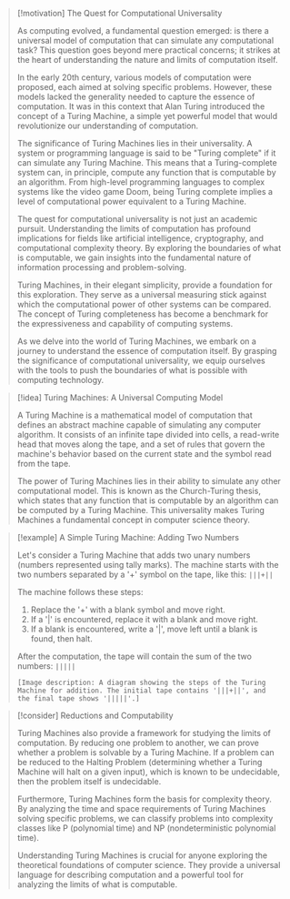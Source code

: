 > [!motivation] The Quest for Computational Universality
> 
> As computing evolved, a fundamental question emerged: is there a universal model of computation that can simulate any computational task? This question goes beyond mere practical concerns; it strikes at the heart of understanding the nature and limits of computation itself.
> 
> In the early 20th century, various models of computation were proposed, each aimed at solving specific problems. However, these models lacked the generality needed to capture the essence of computation. It was in this context that Alan Turing introduced the concept of a Turing Machine, a simple yet powerful model that would revolutionize our understanding of computation.
> 
> The significance of Turing Machines lies in their universality. A system or programming language is said to be "Turing complete" if it can simulate any Turing Machine. This means that a Turing-complete system can, in principle, compute any function that is computable by an algorithm. From high-level programming languages to complex systems like the video game Doom, being Turing complete implies a level of computational power equivalent to a Turing Machine.
> 
> The quest for computational universality is not just an academic pursuit. Understanding the limits of computation has profound implications for fields like artificial intelligence, cryptography, and computational complexity theory. By exploring the boundaries of what is computable, we gain insights into the fundamental nature of information processing and problem-solving.
> 
> Turing Machines, in their elegant simplicity, provide a foundation for this exploration. They serve as a universal measuring stick against which the computational power of other systems can be compared. The concept of Turing completeness has become a benchmark for the expressiveness and capability of computing systems.
> 
> As we delve into the world of Turing Machines, we embark on a journey to understand the essence of computation itself. By grasping the significance of computational universality, we equip ourselves with the tools to push the boundaries of what is possible with computing technology.

> [!idea] Turing Machines: A Universal Computing Model
> 
> A Turing Machine is a mathematical model of computation that defines an abstract machine capable of simulating any computer algorithm. It consists of an infinite tape divided into cells, a read-write head that moves along the tape, and a set of rules that govern the machine's behavior based on the current state and the symbol read from the tape.
> 
> The power of Turing Machines lies in their ability to simulate any other computational model. This is known as the Church-Turing thesis, which states that any function that is computable by an algorithm can be computed by a Turing Machine. This universality makes Turing Machines a fundamental concept in computer science theory.

> [!example] A Simple Turing Machine: Adding Two Numbers
> 
> Let's consider a Turing Machine that adds two unary numbers (numbers represented using tally marks). The machine starts with the two numbers separated by a '+' symbol on the tape, like this: `|||+||`
> 
> The machine follows these steps:
> 1. Replace the '+' with a blank symbol and move right.
> 2. If a '|' is encountered, replace it with a blank and move right.
> 3. If a blank is encountered, write a '|', move left until a blank is found, then halt.
> 
> After the computation, the tape will contain the sum of the two numbers: `|||||`
> 
> ```
> [Image description: A diagram showing the steps of the Turing Machine for addition. The initial tape contains '|||+||', and the final tape shows '|||||'.]
> ```

> [!consider] Reductions and Computability
> 
> Turing Machines also provide a framework for studying the limits of computation. By reducing one problem to another, we can prove whether a problem is solvable by a Turing Machine. If a problem can be reduced to the Halting Problem (determining whether a Turing Machine will halt on a given input), which is known to be undecidable, then the problem itself is undecidable.
> 
> Furthermore, Turing Machines form the basis for complexity theory. By analyzing the time and space requirements of Turing Machines solving specific problems, we can classify problems into complexity classes like P (polynomial time) and NP (nondeterministic polynomial time).
> 
> Understanding Turing Machines is crucial for anyone exploring the theoretical foundations of computer science. They provide a universal language for describing computation and a powerful tool for analyzing the limits of what is computable.